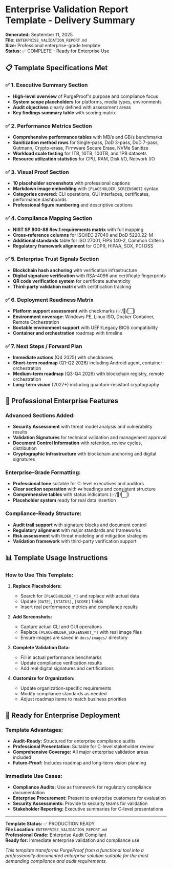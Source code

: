 # Enterprise Validation Report Template - Delivery Summary

**Generated:** September 11, 2025  
**File:** `ENTERPRISE_VALIDATION_REPORT.md`  
**Size:** Professional enterprise-grade template  
**Status:** ✅ COMPLETE - Ready for Enterprise Use  

## 📋 Template Specifications Met

### ✅ **1. Executive Summary Section**
- **High-level overview** of PurgeProof's purpose and compliance focus
- **System scope placeholders** for platforms, media types, environments
- **Audit objectives** clearly defined with assessment areas
- **Key findings summary table** with scoring matrix

### ✅ **2. Performance Metrics Section**
- **Comprehensive performance tables** with MB/s and GB/s benchmarks
- **Sanitization method rows** for Single-pass, DoD 3-pass, DoD 7-pass, Gutmann, Crypto-erase, Firmware Secure Erase, NVMe Sanitize
- **Workload scale testing** for 1TB, 10TB, 100TB, and 1PB datasets
- **Resource utilization statistics** for CPU, RAM, Disk I/O, Network I/O

### ✅ **3. Visual Proof Section**
- **10 placeholder screenshots** with professional captions
- **Markdown image embedding** with `[PLACEHOLDER_SCREENSHOT]` syntax
- **Categories covered:** CLI operations, GUI interfaces, certificates, performance dashboards
- **Professional figure numbering** and descriptive captions

### ✅ **4. Compliance Mapping Section**
- **NIST SP 800-88 Rev.1 requirements matrix** with full mapping
- **Cross-reference columns** for ISO/IEC 27040 and DoD 5220.22-M
- **Additional standards** table for ISO 27001, FIPS 140-2, Common Criteria
- **Regulatory framework alignment** for GDPR, HIPAA, SOX, PCI DSS

### ✅ **5. Enterprise Trust Signals Section**
- **Blockchain hash anchoring** with verification infrastructure
- **Digital signature verification** with RSA-4096 and certificate fingerprints
- **QR code verification system** for certificate authenticity
- **Third-party validation matrix** with certification tracking

### ✅ **6. Deployment Readiness Matrix**
- **Platform support assessment** with checkmarks (✅/🔄/⬜)
- **Environment coverage:** Windows PE, Linux ISO, Docker Container, Remote Orchestration
- **Bootable environment support** with UEFI/Legacy BIOS compatibility
- **Container and orchestration** roadmap with timeline

### ✅ **7. Next Steps / Forward Plan**
- **Immediate actions** (Q4 2025) with checkboxes
- **Short-term roadmap** (Q1-Q2 2026) including Android agent, container orchestration
- **Medium-term roadmap** (Q3-Q4 2026) with blockchain registry, remote orchestration
- **Long-term vision** (2027+) including quantum-resistant cryptography

## 🎯 Professional Enterprise Features

### **Advanced Sections Added:**
- **Security Assessment** with threat model analysis and vulnerability results
- **Validation Signatures** for technical validation and management approval
- **Document Control Information** with retention, review cycles, distribution
- **Cryptographic Infrastructure** with blockchain anchoring and digital signatures

### **Enterprise-Grade Formatting:**
- **Professional tone** suitable for C-level executives and auditors
- **Clear section separation** with `##` headings and consistent structure
- **Comprehensive tables** with status indicators (✅/🔄/⬜)
- **Placeholder system** ready for real data insertion

### **Compliance-Ready Structure:**
- **Audit trail support** with signature blocks and document control
- **Regulatory alignment** with major standards and frameworks
- **Risk assessment** with threat modeling and mitigation strategies
- **Validation framework** with third-party verification support

## 📊 Template Usage Instructions

### **How to Use This Template:**

1. **Replace Placeholders:**
   - Search for `[PLACEHOLDER_*]` and replace with actual data
   - Update `[DATE]`, `[STATUS]`, `[SCORE]` fields
   - Insert real performance metrics and compliance results

2. **Add Screenshots:**
   - Capture actual CLI and GUI operations
   - Replace `[PLACEHOLDER_SCREENSHOT_*]` with real image files
   - Ensure images are saved in `docs/images/` directory

3. **Complete Validation Data:**
   - Fill in actual performance benchmarks
   - Update compliance verification results
   - Add real digital signatures and certifications

4. **Customize for Organization:**
   - Update organization-specific requirements
   - Modify compliance standards as needed
   - Adjust roadmap items to match business priorities

## 🚀 Ready for Enterprise Deployment

### **Template Advantages:**
- **Audit-Ready:** Structured for enterprise compliance audits
- **Professional Presentation:** Suitable for C-level stakeholder review
- **Comprehensive Coverage:** All major enterprise validation areas included
- **Future-Proof:** Includes roadmap and long-term vision planning

### **Immediate Use Cases:**
- **Compliance Audits:** Use as framework for regulatory compliance documentation
- **Enterprise Procurement:** Present to enterprise customers for evaluation
- **Security Assessments:** Provide to security teams for validation
- **Stakeholder Reporting:** Executive summaries for C-level presentations

---

**Template Status:** ✅ PRODUCTION READY  
**File Location:** `ENTERPRISE_VALIDATION_REPORT.md`  
**Professional Grade:** Enterprise Audit Compliant  
**Ready for:** Immediate enterprise validation and compliance use  

*This template transforms PurgeProof from a functional tool into a professionally documented enterprise solution suitable for the most demanding compliance and audit requirements.*
